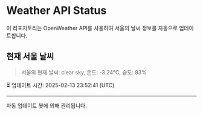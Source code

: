 
# Weather API Status

이 리포지토리는 OpenWeather API를 사용하여 서울의 날씨 정보를 자동으로 업데이트합니다.

## 현재 서울 날씨
> 서울의 현재 날씨: clear sky, 온도: -3.24°C, 습도: 93%

⏳ 업데이트 시간: 2025-02-13 23:52:41 (UTC)

---
자동 업데이트 봇에 의해 관리됩니다.
